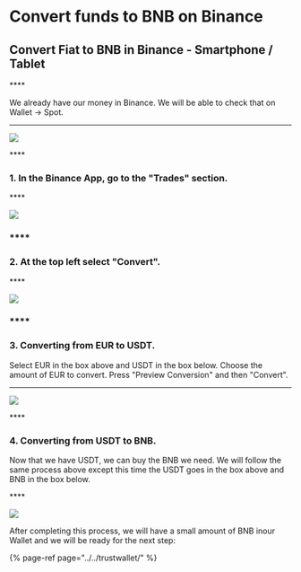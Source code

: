 # Convert funds to BNB on Binance

## **Convert Fiat to BNB in ​​Binance - Smartphone / Tablet** 

\*\*\*\*

We already have our money in Binance. We will be able to check that on Wallet → Spot.  
****

![](https://lh5.googleusercontent.com/ngjdbeiH8YaCB_oxkZTrfNEs4LeGHdvm9GW4FmrbwfVk5d63RAC0K0M7FAtZx31n1Qb5VXcQKNLleCRyt0MNGE_PA95JWW5n_xEzmtIuiP0Tkz-NkTRyCjrWThaPwtjFde674tyQ)

\*\*\*\*

### **1. In the Binance App, go to the "Trades" section.**

\*\*\*\*

![](https://lh6.googleusercontent.com/Bo1wIqKA-5tg8Rdz119YKiPhYzVnnVLSDgQHTZa2u6Bwfadn1P-cpzGUqtdBYB1hIJBnXJD7YKKEuT3WbR2zLmDUtahWQ5H5OgYjfemQRlGUb992pgz0hR1pEuz3jr00cy8RKSGu)

### \*\*\*\*

### **2. At the top left select "Convert".**

\*\*\*\*

![](https://lh4.googleusercontent.com/pigTjWYIzEO4hb_jegfpsrhmMss7u4q7eFFdBcXDUnWMVh_hjhPE7YB4itA8RYgm9Zm7L3hCcO5P_iATOwv9Tx1T8CiYvlv1Ha-bSGfip6VziowxNjPFCqTVwHpmtsAQ2SzoQEjW)

### \*\*\*\*

### **3. Converting from EUR to USDT.**

Select EUR in the box above and USDT in the box below. Choose the amount of EUR  to convert. Press "Preview Conversion" and then "Convert".  
  
****

![](https://lh3.googleusercontent.com/6nJPEg7optEjVOWrVwYJmD2Q6cLTw7J-9ta8mbWSUvhDZiHHfhUJ0AgA7AFvENFnXjdWPozaESug-Jjd9nov4Lv57yq47cV-GVtocwfdAXSy_rYEkZxQBnsdrnNUcr9ssfdQ55sK)

\*\*\*\*

### **4. Converting from USDT to BNB.**

Now that we have USDT, we can buy the BNB we need. We will follow the same process above except this time the USDT goes in the box above and BNB in ​​the box below.

\*\*\*\*

![](https://lh3.googleusercontent.com/Du0lYbwrZ5XPi61WzWIpYkbEyOj9K0ISX1PzCFO119KbZPOH_2-MV9IuXZmITfHVj7bHbr_wNPzDeu1rrw1w_tHR4JNpOdC0Jd9Gl7Ge8zwFzQ1GMWTUwl0kxnI453ze84X4aW-b)



After completing this process, we will have a small amount of BNB in ​​our Wallet and we will be ready for the next step:

{% page-ref page="../../trustwallet/" %}



